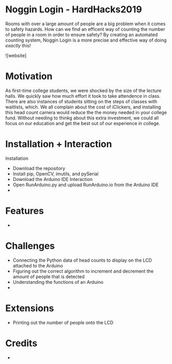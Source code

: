 # Noggin Login - HardHacks2019

Rooms with over a large amount of people are a big problem when it comes to safety hazards. How can we find an efficent way of counting the number of people in a room in order to ensure safety? By creating an automated counting system, Noggin Login is a more precise and effective way of doing *exactly* this!

![website]

# Motivation
As first-time college students, we were shocked by the size of the lecture halls. We quickly saw how much effort it took to take attendence in class. There are also instances of students sitting on the steps of classes with waitlists, which. We all complain about the cost of iClickers, and installing this head count camera would reduce the the money needed in your college fund. Without needing to thinkg about this extra investment, we could all focus on our education and get the best out of our experience in college.

# Installation + Interaction
Installation
- Download the repository
- Install pip, OpenCV, imutils, and pySerial
- Download the Arduino IDE
Interaction
- Open RunArduino.py and upload RunArduino.io from the Arduino IDE
- 

# Features
- 

# Challenges
- Connecting the Python data of head counts to display on the LCD attached to the Arduino
- Figuring out the correct algorithm to increment and decrement the amount of people that is detected
- Understanding the functions of an Arduino
- 

# Extensions
- Printing out the number of people onto the LCD

# Credits
- 
